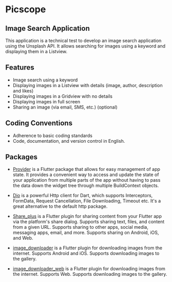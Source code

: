 # Picscope
## Image Search Application
This application is a technical test to develop an image search application using the Unsplash API. It allows searching for images using a keyword and displaying them in a Listview.

## Features
- Image search using a keyword
- Displaying images in a Listview with details (image, author, description and likes)
- Displaying images in a Gridview with no details
- Displaying images in full screen
- Sharing an image (via email, SMS, etc.) (optional)

## Coding Conventions
- Adherence to basic coding standards
- Code, documentation, and version control in English.

## Packages
- [Provider](https://pub.dev/packages/provider) is a Flutter package that allows for easy management of app state. It provides a convenient way to access and update the state of your application from multiple parts of the app without having to pass the data down the widget tree through multiple BuildContext objects.

- [Dio](https://pub.dev/packages/dio) is a powerful Http client for Dart, which supports Interceptors, FormData, Request Cancellation, File Downloading, Timeout etc. It's a great alternative to the default http package.

- [Share_plus](https://pub.dev/packages/share_plus) is a Flutter plugin for sharing content from your Flutter app via the platform's share dialog. Supports sharing text, files, and content from a given URL. Supports sharing to other apps, social media, messaging apps, email, and more. Supports sharing on Android, iOS, and Web.

- [image_downloader](https://pub.dev/packages/image_downloader) is a Flutter plugin for downloading images from the internet. Supports Android and iOS. Supports downloading images to the gallery.

- [image_downloader_web](https://pub.dev/packages/image_downloader_web) is a Flutter plugin for downloading images from the internet. Supports Web. Supports downloading images to the gallery.
